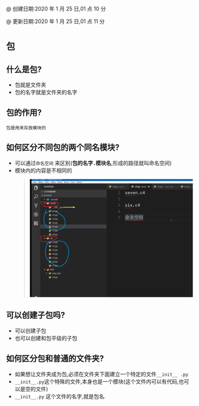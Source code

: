 @ 创建日期:2020 年 1 月 25 日,01 点 10 分

@ 更新日期:2020 年 1 月 25 日,01 点 11 分

# `包`

## 什么是包?

- 包就是文件夹
- 包的名字就是文件夹的名字

## 包的作用?

    包是用来存放模块的

## 如何区分不同包的两个同名模块?

- 可以通过`命名空间` 来区别(**包的名字`.`模块名**,形成的路径就叫命名空间)
- 模块内的内容是不相同的
  > ![Alt text](./1.png)

## 可以创建子包吗?

- 可以创建子包
- 也可以创建和包平级的子包

## 如何区分包和普通的文件夹?

- 如果想让文件夹成为包,必须在文件夹下面建立一个特定的文件`__init__ .py`
- `__init__.py`这个特殊的文件,本身也是一个模块(这个文件内可以有代码,也可以是空的文件)
- `__init__.py` 这个文件的名字,就是包名.
